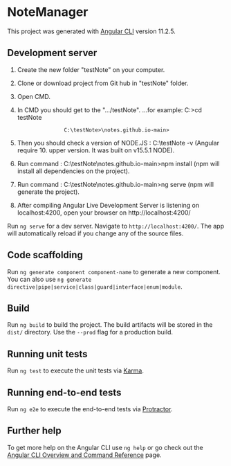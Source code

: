# NoteManager

This project was generated with [Angular CLI](https://github.com/angular/angular-cli) version 11.2.5.

## Development server


1. Create the new folder "testNote" on your computer.
2. Clone or download project from Git hub in "testNote" folder.
3. Open CMD.
4. In CMD  you should get to the ".../testNote".
    ...for example:  C:\>cd testNote
                      
                      C:\testNote>\notes.github.io-main>
                     
5. Then you should check a version of NODE.JS :
                     C:\testNote -v (Angular require 10. upper version. It was built on v15.5.1 NODE).
                     
6. Run command :    C:\testNote\notes.github.io-main>npm install  (npm will install all dependencies on the project).
7. Run command :    C:\testNote\notes.github.io-main>ng serve     (npm will generate the project).  

8. After compiling  Angular Live Development Server is listening on localhost:4200, open your browser on http://localhost:4200/  
   





Run `ng serve` for a dev server. Navigate to `http://localhost:4200/`. The app will automatically reload if you change any of the source files.

## Code scaffolding

Run `ng generate component component-name` to generate a new component. You can also use `ng generate directive|pipe|service|class|guard|interface|enum|module`.

## Build

Run `ng build` to build the project. The build artifacts will be stored in the `dist/` directory. Use the `--prod` flag for a production build.

## Running unit tests

Run `ng test` to execute the unit tests via [Karma](https://karma-runner.github.io).

## Running end-to-end tests

Run `ng e2e` to execute the end-to-end tests via [Protractor](http://www.protractortest.org/).

## Further help

To get more help on the Angular CLI use `ng help` or go check out the [Angular CLI Overview and Command Reference](https://angular.io/cli) page.
